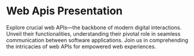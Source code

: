 # Web Apis Presentation

Explore crucial web APIs—the backbone of modern digital interactions. Unveil their functionalities, understanding their pivotal role in seamless communication between software applications. Join us in comprehending the intricacies of web APIs for empowered web experiences.